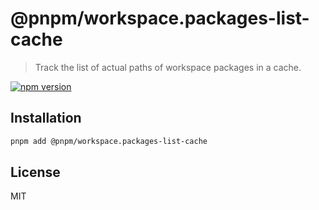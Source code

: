 # @pnpm/workspace.packages-list-cache

> Track the list of actual paths of workspace packages in a cache.

<!--@shields('npm')-->
[![npm version](https://img.shields.io/npm/v/@pnpm/workspace.packages-list-cache.svg)](https://www.npmjs.com/package/@pnpm/workspace.packages-list-cache)
<!--/@-->

## Installation

```sh
pnpm add @pnpm/workspace.packages-list-cache
```

## License

MIT
